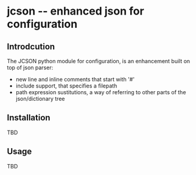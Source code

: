 jcson -- enhanced json for configuration
========================================

## Introdcution

The JCSON python module for configuration, is an enhancement built on top of json parser:

   - new line and inline comments that start with '#'
   - include support, that specifies a filepath
   - path expression sustitutions, a way of referring to other parts of the json/dictionary tree


## Installation

TBD


## Usage

TBD
